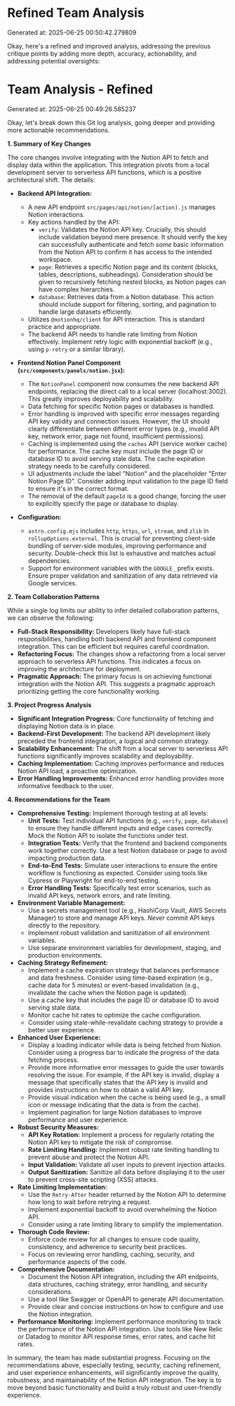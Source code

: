 # Refined Team Analysis
Generated at: 2025-06-25 00:50:42.279809

Okay, here's a refined and improved analysis, addressing the previous critique points by adding more depth, accuracy, actionability, and addressing potential oversights:

# Team Analysis - Refined

Generated at: 2025-06-25 00:49:26.585237

Okay, let's break down this Git log analysis, going deeper and providing more actionable recommendations.

**1. Summary of Key Changes**

The core changes involve integrating with the Notion API to fetch and display data within the application. This integration pivots from a local development server to serverless API functions, which is a positive architectural shift.  The details:

*   **Backend API Integration:**
    *   A new API endpoint `src/pages/api/notion/[action].js` manages Notion interactions.
    *   Key actions handled by the API:
        *   `verify`: Validates the Notion API key.  Crucially, this should include validation beyond mere presence. It should verify the key can successfully authenticate and fetch *some* basic information from the Notion API to confirm it has access to the intended workspace.
        *   `page`: Retrieves a specific Notion page and its content (blocks, tables, descriptions, subheadings).  Consideration should be given to recursively fetching nested blocks, as Notion pages can have complex hierarchies.
        *   `database`: Retrieves data from a Notion database.  This action should include support for filtering, sorting, and pagination to handle large datasets efficiently.
    *   Utilizes `@notionhq/client` for API interaction. This is standard practice and appropriate.
    *   The backend API needs to handle rate limiting from Notion effectively. Implement retry logic with exponential backoff (e.g., using `p-retry` or a similar library).

*   **Frontend Notion Panel Component (`src/components/panels/notion.jsx`):**
    *   The `NotionPanel` component now consumes the new backend API endpoints, replacing the direct call to a local server (localhost:3002).  This greatly improves deployability and scalability.
    *   Data fetching for specific Notion pages or databases is handled.
    *   Error handling is improved with specific error messages regarding API key validity and connection issues.  However, the UI should clearly differentiate between different error types (e.g., invalid API key, network error, page not found, insufficient permissions).
    *   Caching is implemented using the `caches` API (service worker cache) for performance.  The cache key *must* include the page ID or database ID to avoid serving stale data.  The cache expiration strategy needs to be carefully considered.
    *   UI adjustments include the label "Notion" and the placeholder "Enter Notion Page ID".  Consider adding input validation to the page ID field to ensure it's in the correct format.
    *   The removal of the default `pageId` is a good change, forcing the user to explicitly specify the page or database to display.

*   **Configuration:**
    *   `astro.config.mjs` includes `http`, `https`, `url`, `stream`, and `zlib` in `rollupOptions.external`. This is crucial for preventing client-side bundling of server-side modules, improving performance and security. Double-check this list is exhaustive and matches actual dependencies.
    *   Support for environment variables with the `GOOGLE_` prefix exists. Ensure proper validation and sanitization of any data retrieved via Google services.

**2. Team Collaboration Patterns**

While a single log limits our ability to infer detailed collaboration patterns, we can observe the following:

*   **Full-Stack Responsibility:** Developers likely have full-stack responsibilities, handling both backend API and frontend component integration. This can be efficient but requires careful coordination.
*   **Refactoring Focus:** The changes show a refactoring from a local server approach to serverless API functions. This indicates a focus on improving the architecture for deployment.
*   **Pragmatic Approach:** The primary focus is on achieving functional integration with the Notion API. This suggests a pragmatic approach prioritizing getting the core functionality working.

**3. Project Progress Analysis**

*   **Significant Integration Progress:** Core functionality of fetching and displaying Notion data is in place.
*   **Backend-First Development:** The backend API development likely preceded the frontend integration, a logical and common strategy.
*   **Scalability Enhancement:** The shift from a local server to serverless API functions significantly improves scalability and deployability.
*   **Caching Implementation:** Caching improves performance and reduces Notion API load, a proactive optimization.
*   **Error Handling Improvements:** Enhanced error handling provides more informative feedback to the user.

**4. Recommendations for the Team**

*   **Comprehensive Testing:** Implement thorough testing at all levels:
    *   **Unit Tests:**  Test individual API functions (e.g., `verify`, `page`, `database`) to ensure they handle different inputs and edge cases correctly. Mock the Notion API to isolate the functions under test.
    *   **Integration Tests:**  Verify that the frontend and backend components work together correctly.  Use a test Notion database or page to avoid impacting production data.
    *   **End-to-End Tests:**  Simulate user interactions to ensure the entire workflow is functioning as expected.  Consider using tools like Cypress or Playwright for end-to-end testing.
    *   **Error Handling Tests:** Specifically test error scenarios, such as invalid API keys, network errors, and rate limiting.
*   **Environment Variable Management:**
    *   Use a secrets management tool (e.g., HashiCorp Vault, AWS Secrets Manager) to store and manage API keys. *Never* commit API keys directly to the repository.
    *   Implement robust validation and sanitization of all environment variables.
    *   Use separate environment variables for development, staging, and production environments.
*   **Caching Strategy Refinement:**
    *   Implement a cache expiration strategy that balances performance and data freshness. Consider using time-based expiration (e.g., cache data for 5 minutes) or event-based invalidation (e.g., invalidate the cache when the Notion page is updated).
    *   Use a cache key that includes the page ID or database ID to avoid serving stale data.
    *   Monitor cache hit rates to optimize the cache configuration.
    *   Consider using stale-while-revalidate caching strategy to provide a better user experience.
*   **Enhanced User Experience:**
    *   Display a loading indicator while data is being fetched from Notion.  Consider using a progress bar to indicate the progress of the data fetching process.
    *   Provide more informative error messages to guide the user towards resolving the issue.  For example, if the API key is invalid, display a message that specifically states that the API key is invalid and provides instructions on how to obtain a valid API key.
    *   Provide visual indication when the cache is being used (e.g., a small icon or message indicating that the data is from the cache).
    *   Implement pagination for large Notion databases to improve performance and user experience.
*   **Robust Security Measures:**
    *   **API Key Rotation:** Implement a process for regularly rotating the Notion API key to mitigate the risk of compromise.
    *   **Rate Limiting Handling:** Implement robust rate limiting handling to prevent abuse and protect the Notion API.
    *   **Input Validation:**  Validate all user inputs to prevent injection attacks.
    *   **Output Sanitization:** Sanitize all data before displaying it to the user to prevent cross-site scripting (XSS) attacks.
*   **Rate Limiting Implementation:**
    *   Use the `Retry-After` header returned by the Notion API to determine how long to wait before retrying a request.
    *   Implement exponential backoff to avoid overwhelming the Notion API.
    *   Consider using a rate limiting library to simplify the implementation.
*   **Thorough Code Review:**
    *   Enforce code review for all changes to ensure code quality, consistency, and adherence to security best practices.
    *   Focus on reviewing error handling, caching, security, and performance aspects of the code.
*   **Comprehensive Documentation:**
    *   Document the Notion API integration, including the API endpoints, data structures, caching strategy, error handling, and security considerations.
    *   Use a tool like Swagger or OpenAPI to generate API documentation.
    *   Provide clear and concise instructions on how to configure and use the Notion integration.
*   **Performance Monitoring:** Implement performance monitoring to track the performance of the Notion API integration.  Use tools like New Relic or Datadog to monitor API response times, error rates, and cache hit rates.

In summary, the team has made substantial progress. Focusing on the recommendations above, especially testing, security, caching refinement, and user experience enhancements, will significantly improve the quality, robustness, and maintainability of the Notion API integration. The key is to move beyond basic functionality and build a truly robust and user-friendly experience.

